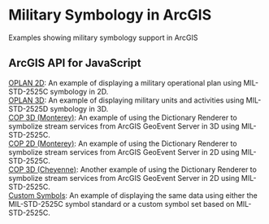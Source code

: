 # Military Symbology in ArcGIS

Examples showing military symbology support in ArcGIS

## ArcGIS API for JavaScript

[OPLAN 2D](https://kerryrobinson.github.io/military-symbology/js/OPLAN_2D_config.html): An example of displaying a military operational plan using MIL-STD-2525C symbology in 2D.   
[OPLAN 3D](https://kerryrobinson.github.io/military-symbology/js/OPLAN_3D_config.html): An example of displaying military units and activities using MIL-STD-2525D symbology in 3D.   
[COP 3D (Monterey)](https://kerryrobinson.github.io/military-symbology/js/monterey_3D_stream_config.html): An example of using the Dictionary Renderer to symbolize stream services from ArcGIS GeoEvent Server in 3D using MIL-STD-2525C.  
[COP 2D (Monterey)](https://kerryrobinson.github.io/military-symbology/js/monterey_2D_stream_config.html): An example of using the Dictionary Renderer to symbolize stream services from ArcGIS GeoEvent Server in 2D using MIL-STD-2525C.  
[COP 3D (Cheyenne)](https://kerryrobinson.github.io/military-symbology/js/CheyenneCOP_3D.html): Another example of using the Dictionary Renderer to symbolize stream services from ArcGIS GeoEvent Server in 2D using MIL-STD-2525C.    
[Custom Symbols](https://kerryrobinson.github.io/military-symbology/js/CustomDictionary_3D.html): An example of displaying the same data using either the MIL-STD-2525C symbol standard or a custom symbol set based on MIL-STD-2525C.   

